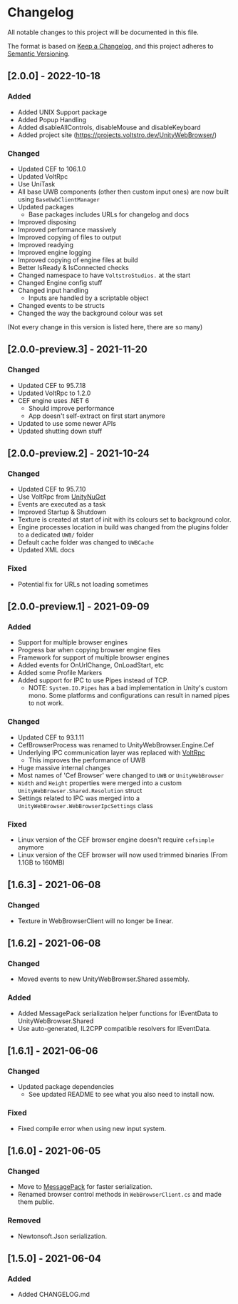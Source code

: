 # Changelog
All notable changes to this project will be documented in this file.

The format is based on [Keep a Changelog](https://keepachangelog.com/en/1.0.0/),
and this project adheres to [Semantic Versioning](https://semver.org/spec/v2.0.0.html).

## [2.0.0] - 2022-10-18

### Added
- Added UNIX Support package
- Added Popup Handling
- Added disableAllControls, disableMouse and disableKeyboard
- Added project site (https://projects.voltstro.dev/UnityWebBrowser/)

### Changed
- Updated CEF to 106.1.0
- Updated VoltRpc
- Use UniTask
- All base UWB components (other then custom input ones) are now built using `BaseUwbClientManager`
- Updated packages
    - Base packages includes URLs for changelog and docs
- Improved disposing
- Improved performance massively
- Improved copying of files to output
- Improved readying
- Improved engine logging
- Improved copying of engine files at build
- Better IsReady & IsConnected checks
- Changed namespace to have `VoltstroStudios.` at the start
- Changed Engine config stuff
- Changed input handling
    - Inputs are handled by a scriptable object
- Changed events to be structs
- Changed the way the background colour was set

(Not every change in this version is listed here, there are so many)

## [2.0.0-preview.3] - 2021-11-20

### Changed
- Updated CEF to 95.7.18
- Updated VoltRpc to 1.2.0
- CEF engine uses .NET 6
    - Should improve performance
    - App doesn't self-extract on first start anymore
- Updated to use some newer APIs
- Updated shutting down stuff

## [2.0.0-preview.2] - 2021-10-24

### Changed
- Updated CEF to 95.7.10
- Use VoltRpc from [UnityNuGet](https://github.com/xoofx/UnityNuGet)
- Events are executed as a task
- Improved Startup & Shutdown
- Texture is created at start of init with its colours set to background color.
- Engine processes location in build was changed from the plugins folder to a dedicated `UWB/` folder
- Default cache folder was changed to `UWBCache`
- Updated XML docs

### Fixed
- Potential fix for URLs not loading sometimes

## [2.0.0-preview.1] - 2021-09-09

### Added
- Support for multiple browser engines
- Progress bar when copying browser engine files
- Framework for support of multiple browser engines
- Added events for OnUrlChange, OnLoadStart, etc
- Added some Profile Markers
- Added support for IPC to use Pipes instead of TCP.
    - NOTE: `System.IO.Pipes` has a bad implementation in Unity's custom mono. Some platforms and configurations can result in named pipes to not work.

### Changed
- Updated CEF to 93.1.11
- CefBrowserProcess was renamed to UnityWebBrowser.Engine.Cef
- Underlying IPC communication layer was replaced with [VoltRpc](https://github.com/Voltstro-Studios/VoltRpc)
    - This improves the performance of UWB
- Huge massive internal changes
- Most names of 'Cef Browser' were changed to `UWB` or `UnityWebBrowser`
- `Width` and `Height` properties were merged into a custom `UnityWebBrowser.Shared.Resolution` struct
- Settings related to IPC was merged into a `UnityWebBrowser.WebBrowserIpcSettings` class

### Fixed
- Linux version of the CEF browser engine doesn't require `cefsimple` anymore
- Linux version of the CEF browser will now used trimmed binaries (From 1.1GB to 160MB)

## [1.6.3] - 2021-06-08
### Changed
- Texture in WebBrowserClient will no longer be linear.

## [1.6.2] - 2021-06-08
### Changed
- Moved events to new UnityWebBrowser.Shared assembly.

### Added
- Added MessagePack serialization helper functions for IEventData to UnityWebBrowser.Shared
- Use auto-generated, IL2CPP compatible resolvers for IEventData.

## [1.6.1] - 2021-06-06
### Changed
- Updated package dependencies
    - See updated README to see what you also need to install now.

### Fixed
- Fixed compile error when using new input system.

## [1.6.0] - 2021-06-05
### Changed
- Move to [MessagePack](https://github.com/neuecc/MessagePack-CSharp) for faster serialization.
- Renamed browser control methods in `WebBrowserClient.cs` and made them public.

### Removed 
- Newtonsoft.Json serialization.

## [1.5.0] - 2021-06-04
### Added
- Added CHANGELOG.md
